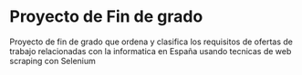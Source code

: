 # Proyecto de Fin de grado
Proyecto de fin de grado que ordena y clasifica los requisitos de ofertas de trabajo relacionadas con la informatica en España usando tecnicas de web scraping con Selenium
